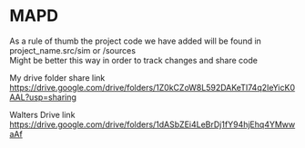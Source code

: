 # MAPD
As a rule of thumb the project code we have added will be found in 
project_name.src/sim or /sources  
Might be better this way in order to track changes and share code

My drive folder share link
https://drive.google.com/drive/folders/1Z0kCZoW8L592DAKeTI74q2IeYicK0AAL?usp=sharing

Walters Drive link
https://drive.google.com/drive/folders/1dASbZEi4LeBrDj1fY94hjEhq4YMwwaAf
